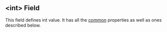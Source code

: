 ## &lt;int&gt; Field
This field defines int value. It has all the [common](common.md) properties
as well as ones described below.


